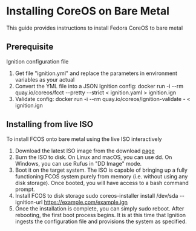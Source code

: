 # Installing CoreOS on Bare Metal

This guide provides instructions to install Fedora CoreOS to bare metal
  
## Prerequisite

Ignition configuration file

  1. Get file "ignition.yml" and replace the parameters in environment variables as your actual
  2. Convert the YML file into a JSON Ignition config:
     docker run -i --rm quay.io/coreos/fcct --pretty --strict < ignition.yaml > ignition.ign
  3. Validate config:
     docker run -i --rm quay.io/coreos/ignition-validate - < ignition.ign
  
## Installing from live ISO

To install FCOS onto bare metal using the live ISO interactively
  
  1. Download the latest ISO image from the download [page](https://getfedora.org/coreos/download?tab=metal_virtualized&stream=stable)
  2. Burn the ISO to disk. On Linux and macOS, you can use dd. On Windows, you can use Rufus in "DD Image" mode.
  3. Boot it on the target system. The ISO is capable of bringing up a fully functioning FCOS system purely from memory (i.e. without using any disk storage). Once booted, you will have access to a bash command prompt.
  4. Install FCOS to disk storage
     sudo coreos-installer install /dev/sda --ignition-url https://example.com/example.ign
  5. Once the installation is complete, you can simply sudo reboot. After rebooting, the first boot process begins. It is at this time that Ignition ingests the configuration file and provisions the system as specified.

